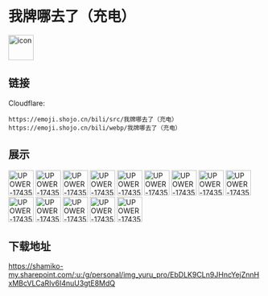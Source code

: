 # 我牌哪去了（充电）
<img src="https://emoji.shojo.cn/bili/src/我牌哪去了（充电）/icon.png" width="50" height="50" alt="icon">

## 链接
Cloudflare:
```
https://emoji.shojo.cn/bili/src/我牌哪去了（充电）
https://emoji.shojo.cn/bili/webp/我牌哪去了（充电）
```
## 展示
<img src="https://emoji.shojo.cn/bili/src/我牌哪去了（充电）/UPOWER-1743593860-认可.png" width="50" height="50" alt="UPOWER-1743593860-认可">
<img src="https://emoji.shojo.cn/bili/src/我牌哪去了（充电）/UPOWER-1743593860-嘿嘿.png" width="50" height="50" alt="UPOWER-1743593860-嘿嘿">
<img src="https://emoji.shojo.cn/bili/src/我牌哪去了（充电）/UPOWER-1743593860-嫌弃.png" width="50" height="50" alt="UPOWER-1743593860-嫌弃">
<img src="https://emoji.shojo.cn/bili/src/我牌哪去了（充电）/UPOWER-1743593860-有点意思.png" width="50" height="50" alt="UPOWER-1743593860-有点意思">
<img src="https://emoji.shojo.cn/bili/src/我牌哪去了（充电）/UPOWER-1743593860-麻了.png" width="50" height="50" alt="UPOWER-1743593860-麻了">
<img src="https://emoji.shojo.cn/bili/src/我牌哪去了（充电）/UPOWER-1743593860-乐.png" width="50" height="50" alt="UPOWER-1743593860-乐">
<img src="https://emoji.shojo.cn/bili/src/我牌哪去了（充电）/UPOWER-1743593860-啊.png" width="50" height="50" alt="UPOWER-1743593860-啊">
<img src="https://emoji.shojo.cn/bili/src/我牌哪去了（充电）/UPOWER-1743593860-别急.png" width="50" height="50" alt="UPOWER-1743593860-别急">
<img src="https://emoji.shojo.cn/bili/src/我牌哪去了（充电）/UPOWER-1743593860-九折.png" width="50" height="50" alt="UPOWER-1743593860-九折">
<img src="https://emoji.shojo.cn/bili/src/我牌哪去了（充电）/UPOWER-1743593860-坏了.png" width="50" height="50" alt="UPOWER-1743593860-坏了">
<img src="https://emoji.shojo.cn/bili/src/我牌哪去了（充电）/UPOWER-1743593860-让我看看.png" width="50" height="50" alt="UPOWER-1743593860-让我看看">
<img src="https://emoji.shojo.cn/bili/src/我牌哪去了（充电）/UPOWER-1743593860-做不到.png" width="50" height="50" alt="UPOWER-1743593860-做不到">
<img src="https://emoji.shojo.cn/bili/src/我牌哪去了（充电）/UPOWER-1743593860-怀疑.png" width="50" height="50" alt="UPOWER-1743593860-怀疑">
<img src="https://emoji.shojo.cn/bili/src/我牌哪去了（充电）/UPOWER-1743593860-搜得死内.png" width="50" height="50" alt="UPOWER-1743593860-搜得死内">

## 下载地址

https://shamiko-my.sharepoint.com/:u:/g/personal/img_yuru_pro/EbDLK9CLn9JHncYejZnnHxMBcVLCaRIv6I4nuU3gtE8MdQ